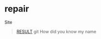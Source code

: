 # repair
Site

> [RESULT](https://dragoniezi.github.io/repair/index.html "Ссылка на сайт") git 
How did you know my name